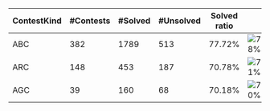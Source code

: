 | ContestKind | #Contests | #Solved | #Unsolved | Solved ratio | |
| - | - | - | - | - | - |
| ABC | 382 | 1789 | 513 | 77.72% | ![78%](https://progress-bar.xyz/78?title=Solved) |
| ARC | 148 | 453 | 187 | 70.78% | ![71%](https://progress-bar.xyz/71?title=Solved) |
| AGC | 39 | 160 | 68 | 70.18% | ![70%](https://progress-bar.xyz/70?title=Solved) |
